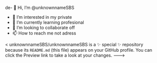 de- 👋 Hi, I’m @unknownnameSBS
- 👀 I’m interested in my private
- 🌱 I’m currently learning profesional
- 💞️ I’m looking to collaborate off
- 📫 How to reach me not adress

<
unknownnameSBS/unknownnameSBS is a ✨ special ✨ repository because its `README.md` (this file) appears on your GitHub profile.
You can click the Preview link to take a look at your changes.
--->
